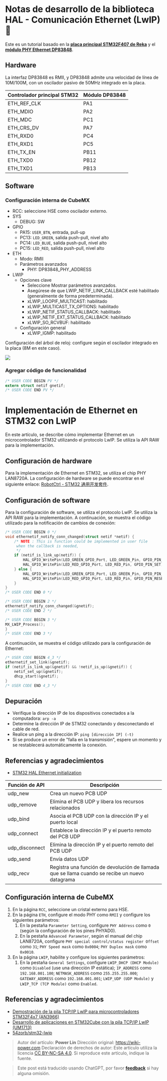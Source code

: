 # Notas de desarrollo de la biblioteca HAL - Comunicación Ethernet (LwIP) 🚧

Este es un tutorial basado en la [**placa principal STM32F407 de Reka**](https://item.taobao.com/item.htm?spm=a230r.1.14.16.57314534365ZlN&id=569068950037&ns=1&abbucket=4#detail) y el [**módulo PHY Ethernet DP83848**](https://item.taobao.com/item.htm?spm=a230r.1.14.1.38df5bd3YTS6rE&id=12873819988&ns=1&abbucket=4#detail).

## Hardware

La interfaz DP83848 es RMII, y DP83848 admite una velocidad de línea de 10M/100M, con un oscilador pasivo de 50MHz integrado en la placa.

| Controlador principal STM32 | Módulo DP83848 |
| --------------------------- | -------------- |
| ETH_REF_CLK                 | PA1            |
| ETH_MDIO                    | PA2            |
| ETH_MDC                     | PC1            |
| ETH_CRS_DV                  | PA7            |
| ETH_RXD0                    | PC4            |
| ETH_RXD1                    | PC5            |
| ETH_TX_EN                   | PB11           |
| ETH_TXD0                    | PB12           |
| ETH_TXD1                    | PB13           |

## Software

### Configuración interna de CubeMX

- RCC: seleccione HSE como oscilador externo.
- SYS
  - DEBUG: SW
- GPIO
  - PA15: `USER_BTN`, entrada, pull-up
  - PC13: `LED_GREEN`, salida push-pull, nivel alto
  - PC14: `LED_BLUE`, salida push-pull, nivel alto
  - PC15: `LED_RED`, salida push-pull, nivel alto
- ETH
  - Modo: RMII
  - Parámetros avanzados
    - PHY: DP83848_PHY_ADDRESS
- LWIP
  - Opciones clave
    - Seleccione Mostrar parámetros avanzados.
    - Asegúrese de que LWIP_NETIF_LINK_CALLBACK esté habilitado (generalmente de forma predeterminada).
    - xLWIP_LOOPIF_MULTICAST: habilitado
    - xLWIP_MULTICAST_TX_OPTIONS: habilitado
    - xLWIP_NETIF_STATUS_CALLBACK: habilitado
    - xLWIP_NETIF_EXT_STATUS_CALLBACK: habilitado
    - xLWIP_SO_RCVBUF: habilitado
  - Configuración general
    - xLWIP_IGMP: habilitado

Configuración del árbol de reloj: configure según el oscilador integrado en la placa (8M en este caso).

![](https://img.wiki-power.com/d/wiki-media/img/20220702145310.png)

### Agregar código de funcionalidad

```c title="main.c"
/* USER CODE BEGIN PV */
extern struct netif gnetif;
/* USER CODE END PV */
```

# Implementación de Ethernet en STM32 con LwIP

En este artículo, se describe cómo implementar Ethernet en un microcontrolador STM32 utilizando el protocolo LwIP. Se utiliza la API RAW para la implementación.

## Configuración de hardware

Para la implementación de Ethernet en STM32, se utiliza el chip PHY LAN8720A. La configuración de hardware se puede encontrar en el siguiente enlace: [RobotCtrl - STM32 通用开发套件](https://wiki-power.com/es/RobotCtrl-STM32%E9%80%9A%E7%94%A8%E5%BC%80%E5%8F%91%E5%A5%97%E4%BB%B6).

## Configuración de software

Para la configuración de software, se utiliza el protocolo LwIP. Se utiliza la API RAW para la implementación. A continuación, se muestra el código utilizado para la notificación de cambios de conexión:

```c
/* USER CODE BEGIN 0 */
void ethernetif_notify_conn_changed(struct netif *netif) {
	/* NOTE : This is function could be implemented in user file
	 when the callback is needed,
	 */
	if (netif_is_link_up(netif)) {
		HAL_GPIO_WritePin(LED_GREEN_GPIO_Port, LED_GREEN_Pin, GPIO_PIN_RESET);
		HAL_GPIO_WritePin(LED_RED_GPIO_Port, LED_RED_Pin, GPIO_PIN_SET);
	} else {
		HAL_GPIO_WritePin(LED_GREEN_GPIO_Port, LED_GREEN_Pin, GPIO_PIN_SET);
		HAL_GPIO_WritePin(LED_RED_GPIO_Port, LED_RED_Pin, GPIO_PIN_RESET);
	}
}
/* USER CODE END 0 */

/* USER CODE BEGIN 2 */
ethernetif_notify_conn_changed(&gnetif);
/* USER CODE END 2 */

/* USER CODE BEGIN 3 */
MX_LWIP_Process();
}
/* USER CODE END 3 */
```

A continuación, se muestra el código utilizado para la configuración de Ethernet:

```c
/* USER CODE BEGIN 4_3 */
ethernetif_set_link(&gnetif);
if (netif_is_link_up(&gnetif) && !netif_is_up(&gnetif)) {
	netif_set_up(&gnetif);
	dhcp_start(&gnetif);
}
/* USER CODE END 4_3 */
```

## Depuración

- Verifique la dirección IP de los dispositivos conectados a la computadora: `arp -a`
- Determine la dirección IP de STM32 conectando y desconectando el cable de red.
- Realice un ping a la dirección IP: `ping [dirección IP] (-t)`
- Si se produce un error de "falla en la transmisión", espere un momento y se restablecerá automáticamente la conexión.

## Referencias y agradecimientos

- [STM32 HAL Ethernet initialization](https://blog.naver.com/eziya76/221852430347)

| Función de API | Descripción                                                                                    |
| -------------- | ---------------------------------------------------------------------------------------------- |
| udp_new        | Crea un nuevo PCB UDP                                                                          |
| udp_remove     | Elimina el PCB UDP y libera los recursos relacionados                                          |
| udp_bind       | Asocia el PCB UDP con la dirección IP y el puerto local                                        |
| udp_connect    | Establece la dirección IP y el puerto remoto del PCB UDP                                       |
| udp_disconnect | Elimina la dirección IP y el puerto remoto del PCB UDP                                         |
| udp_send       | Envía datos UDP                                                                                |
| udp_recv       | Registra una función de devolución de llamada que se llama cuando se recibe un nuevo datagrama |

## Configuración interna de CubeMX

1. En la página `RCC`, seleccione un cristal externo para HSE.
2. En la página `ETH`, configure el modo PHY como `RMII` y configure los siguientes parámetros:
   1. En la pestaña `Parameter Setting`, configure `PHY Address` como `0` (según la configuración de los pines PHYAD0).
   2. En la pestaña `Advanced Parameter`, según el manual del chip LAN8720A, configure `PHY special control/status register Offset` como `31`; `PHY Speed mask` como `0x0004`; `PHY Duplex mask` como `0x0010`.
3. En la página `LWIP`, habilite y configure los siguientes parámetros:
   1. En la pestaña `General Settings`, configure `LWIP_DHCP (DHCP Module)` como `Disabled` (use una dirección IP estática); `IP_ADDRESS` como `192.168.001.100`; `NETMASK_ADDRESS` como `255.255.255.000`; `GATEWAY_ADDRESS` como `192.168.001.001`; `LWIP_UDP (UDP Module)` y `LWIP_TCP (TCP Module)` como `Enabled`.

## Referencias y agradecimientos

- [Demostración de la pila TCP/IP LwIP para microcontroladores STM32F4x7 (AN3966)](https://www.st.com/en/embedded-software/stsw-stm32070.html)
- [Desarrollo de aplicaciones en STM32Cube con la pila TCP/IP LwIP (UM1713)](https://www.st.com/resource/en/user_manual/um1713-developing-applications-on-stm32cube-with-lwip-tcpip-stack-stmicroelectronics.pdf)
- [54zorb/stm32-lwip](https://github.com/54zorb/stm32-lwip)

> Autor del artículo: **Power Lin**
> Dirección original: <https://wiki-power.com>
> Declaración de derechos de autor: Este artículo utiliza la licencia [CC BY-NC-SA 4.0](https://creativecommons.org/licenses/by/4.0/deed.zh). Si reproduce este artículo, indique la fuente.

> Este post está traducido usando ChatGPT, por favor [**feedback**](https://github.com/linyuxuanlin/Wiki_MkDocs/issues/new) si hay alguna omisión.
